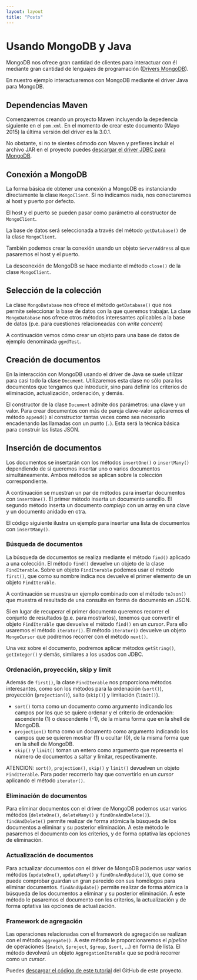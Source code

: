 ```yaml
---
layout: layout
title: "Posts"
---
```


# Usando MongoDB y Java

MongoDB nos ofrece gran cantidad de clientes para interactuar con él mediante gran cantidad de lenguajes de programación ([Drivers MongoDB](http://api.mongodb.org/)).

En nuestro ejemplo interactuaremos con MongoDB mediante el driver Java para MongoDB.

## Dependencias Maven

Comenzaremos creando un proyecto Maven incluyendo la depedencia siguiente en el `pom.xml`. En el momento de crear este documento (Mayo 2015) la última versión del driver es la 3.0.1.

<script src="https://gist.github.com/ualmtorres/3731484ea57c8522e0cd.js"></script>

No obstante, si no te sientes cómodo con Maven y prefieres incluir el archivo JAR en el proyecto puedes [descargar el driver JDBC para MongoDB](http://central.maven.org/maven2/org/mongodb/mongo-java-driver/).

## Conexión a MongoDB

La forma básica de obtener una conexión a MongoDB es instanciando directamente la clase `MongoClient`. Si no indicamos nada, nos conectaremos al host y puerto por defecto.

<script src="https://gist.github.com/ualmtorres/30c9e4f9598907c71276.js"></script>

El host y el puerto se pueden pasar como parámetro al constructor de `MongoClient`. 

La base de datos será seleccionada a través del método `getDatabase()` de la clase `MongoClient`.

<script src="https://gist.github.com/ualmtorres/f988be29982f3c12c79d.js"></script>

También podemos crear la conexión usando un objeto `ServerAddress` al que pasaremos el host y el puerto.
 
<script src="https://gist.github.com/ualmtorres/b6e91174e11bc756ceed.js"></script>

La desconexión de MongoDB se hace mediante el método `close()` de la clase `MongoClient`.

<script src="https://gist.github.com/ualmtorres/8f1bc9a311a9bafdf462.js"></script>

## Selección de la colección

La clase `MongoDatabase` nos ofrece el método `getDatabase()` que nos permite seleccionar la base de datos con la que queremos trabajar. La clase `MongoDatabase` nos ofrece otros métodos interesantes aplicables a la base de datos (p.e. para cuestiones relacioneadas con *write  concern*)

A continuación vemos cómo crear un objeto para una base de datos de ejemplo denominada `ggvdTest`. 

<script src="https://gist.github.com/ualmtorres/cf00fedf513377377543.js"></script> 

## Creación de documentos

En la interacción con MongoDB usando el driver de Java se suele utilizar para casi todo la clase `Document`. Utilizaremos esta clase no sólo para los documentos que tengamos que introducir, sino para definir los criterios de eliminación, actualización, ordenación, y demás.

El constructor de la clase `Document` admite dos parámetros: una clave y un valor. Para crear documentos con más de pareja clave-valor aplicaremos el método `append()` al constructor tantas veces como sea necesario encadenando las llamadas con un punto (`.`). Esta será la técnica básica para construir las listas JSON.

<script src="https://gist.github.com/ualmtorres/d6759f5ceec5649217e7.js"></script>

## Inserción de documentos

Los documentos se insertarán con los métodos `insertOne()` o `insertMany()` dependiendo de si queremos insertar uno o varios documentos simultáneamente. Ambos métodos se aplican sobre la colección correspondiente.  

A continuación se muestran un par de métodos para insertar documentos con `insertOne()`. El primer método inserta un documento sencillo. El segundo método inserta un documento *complejo* con un array en una clave y un documento anidado en otra.

<script src="https://gist.github.com/ualmtorres/772dea93b5bd4489753e.js"></script>

El código siguiente ilustra un ejemplo para insertar una lista de documentos con `insertMany()`.

<script src="https://gist.github.com/ualmtorres/4270d8d35875eec40eb5.js"></script>

### Búsqueda de documentos

La búsqueda de documentos se realiza mediante el método `find()` aplicado a una colección. El método `find()` devuelve un objeto de la clase `FindIterable`. Sobre un objeto `FindIterable` podemos usar el método `first()`, que como su nombre indica nos devuelve el primer elemento de un objeto `FindIterable`. 

A continuación se muestra un ejemplo combinado con el método `toJson()` que muestra el resultado de una consulta en forma de documento en JSON.

<script src="https://gist.github.com/ualmtorres/96548d1329318724aa2d.js"></script>

Si en lugar de recuperar el primer documento queremos recorrer el conjunto de resultados (p.e. para mostrarlos), tenemos que convertir el objeto `FindIterable` que devuelve el método `find()` en un *cursor*. Para ello usaremos el método `iterator()`. El método `iterator()` devuelve un objeto `MongoCursor` que podremos recorrer con el método `next()`. 

Una vez sobre el documento, podremos aplicar métodos `getString()`, `getInteger()` y demás, similares a los usados con JDBC. 

<script src="https://gist.github.com/ualmtorres/f9adae627e7d7eb63d5b.js"></script>

### Ordenación, proyección, skip y limit

Además de `first()`, la clase `FindIterable` nos proporciona métodos interesantes, como son los métodos para la ordenación (`sort()`), proyección (`projection()`), salto (`skip()`) y limitación (`limit()`). 

* `sort()` toma como un documento como argumento indicando los campos por los que se quiere ordenar y el criterio de ordenación: ascendente (1) o descendente (-1), de la misma forma que en la shell de MongoDB.
* `projection()` toma como un documento como argumento indicando los campos que se quieren mostrar (1) u ocultar (0), de la misma forma que en la shell de MongoDB.
* `skip()` y `limit()` toman un entero como argumento que representa el número de documentos a saltar y limitar, respectivamente.

ATENCION: `sort()`, `projection()`, `skip()` y `limit()` devuelven un objeto `FindIterable`. Para poder recorrerlo hay que convertirlo en un *cursor* aplicando el método `iterator()`.

<script src="https://gist.github.com/ualmtorres/176a8d2b071ec2e19b64.js"></script>

### Eliminación de documentos

Para eliminar documentos con el driver de MongoDB podemos usar varios métodos (`deleteOne()`, `deleteMany()` y `findOneAndDelete()`). `findAndDelete()` permite realizar de forma atómica la búsqueda de los documentos a eliminar y su posterior eliminación. A este método le pasaremos el documento con los criterios, y de forma optativa las opciones de eliminación. 

<script src="https://gist.github.com/ualmtorres/f6d9bf154f6e349593a7.js"></script>

### Actualización de documentos

Para actualizar documentos con el driver de MongoDB podemos usar varios métodos (`updateOne()`, `updateMany()` y `findOneAndUpdate()`), que como se puede comprobar guardan un gran parecido con sus homólogos para eliminar documentos. `findAndUpdate()` permite realizar de forma atómica la búsqueda de los documentos a eliminar y su posterior eliminación. A este método le pasaremos el documento con los criterios, la actualización y de forma optativa las opciones de actualización. 

<script src="https://gist.github.com/ualmtorres/f971548f9ee900eadb19.js"></script>

### Framework de agregación

Las operaciones relacionadas con el framework de agregación se realizan con el método `aggregate()`. A este método le proporcionaremos el *pipeline* de operaciones (`$match`, `$project`, `$group`, `$sort`, ...) en forma de lista. El método devolverá un objeto `AggregationIterable` que se podrá recorrer como un *cursor*.

<script src="https://gist.github.com/ualmtorres/99f2d7a426a1b3b8294b.js"></script>

Puedes [descargar el código de este tutorial](https://github.com/ualmtorres/MongoDBJava) del GitHub de este proyecto.